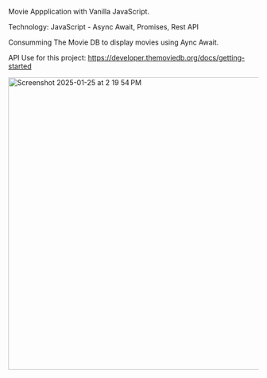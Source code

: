 
  Movie Appplication with Vanilla JavaScript.

  Technology: JavaScript - Async Await, Promises, Rest API

  Consumming The Movie DB to display movies using Aync Await.

  API Use for this project: https://developer.themoviedb.org/docs/getting-started




<img width="588" alt="Screenshot 2025-01-25 at 2 19 54 PM" src="https://github.com/user-attachments/assets/ce95cefb-d77f-4bb5-91f1-464866f18eb9" />
